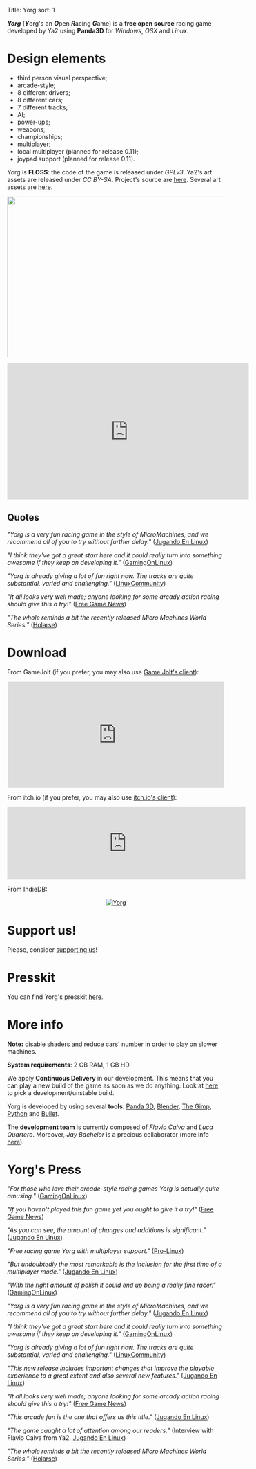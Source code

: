 Title: Yorg
sort: 1

***Yorg*** (***Y***org's an ***O***pen ***R***acing ***G***ame) is a **free open source** racing game developed by Ya2 using **Panda3D** for *Windows*, *OSX* and *Linux*.

Design elements
===============

* third person visual perspective;
* arcade-style;
* 8 different drivers;
* 8 different cars;
* 7 different tracks;
* AI;
* power-ups;
* weapons;
* championships;
* multiplayer;
* local multiplayer (planned for release 0.11);
* joypad support (planned for release 0.11).

Yorg is **FLOSS**: the code of the game is released under *GPLv3*. Ya2's art assets are released under *CC BY-SA*. Project's source are [here](https://github.com/cflavio/yorg). Several art assets are [here](https://opengameart.org/users/flavio).

<p align="center"><a href="{filename}/images/yorg/1.jpg"><img src="{filename}/images/yorg/1.jpg" width="660" height="371" /></a></p>

<p align="center"><iframe width="560" height="315" src="https://www.youtube.com/embed/1-ePMtYUMv0" frameborder="0" allowfullscreen></iframe></p>

Quotes
------

*"Yorg is a very fun racing game in the style of MicroMachines, and we recommend all of you to try without further delay."* ([Jugando En Linux](https://jugandoenlinux.com/index.php/homepage/generos/carreras/item/885-el-juego-libre-yorg-acaba-de-publicar-la-version-0-9-rc1))

*"I think they've got a great start here and it could really turn into something awesome if they keep on developing it."* ([GamingOnLinux](https://www.gamingonlinux.com/articles/yorg-a-free-and-open-source-racing-game-with-some-hilarious-handling.10876))

*"Yorg is already giving a lot of fun right now. The tracks are quite substantial, varied and challenging."* ([LinuxCommunity](http://www.linux-community.de/Internal/Artikel/Online-Artikel/Das-Spiel-zum-Wochenende-Yorg))

*"It all looks very well made; anyone looking for some arcady action racing should give this a try!"* ([Free Game News](http://fossgames.blogspot.it/2017/08/yorg.html))

*"The whole reminds a bit the recently released Micro Machines World Series."* ([Holarse](http://www.holarse-linuxgaming.de/wiki/yorg))

Download
========

From GameJolt (if you prefer, you may also use [Game Jolt's client](https://gamejolt.com/client)):

<p align="center"><iframe src="https://widgets.gamejolt.com/package/v1?key=HCPQut48&amp;theme=light" width="500" height="245" frameborder="0"></iframe></p>

From itch.io (if you prefer, you may also use [itch.io's client](https://itch.io/app)):

<p align="center"><iframe src="https://itch.io/embed/133201" width="552" height="167" frameborder="0"></iframe></p>

From IndieDB:

<p align="center"><a title="View Yorg on Indie DB" href="http://www.indiedb.com/games/yorg" target="_blank""><img src="http://button.indiedb.com/popularity/medium/games/44744.png" alt="Yorg"/></a></p>


Support us!
===========

Please, consider [supporting us]({filename}/pages/support_us.md)!

Presskit
========

You can find Yorg's presskit [here](http://www.indiedb.com/games/yorg/presskit).

More info
=========

**Note:** disable shaders and reduce cars' number in order to play on slower machines.

**System requirements**: 2 GB RAM, 1 GB HD.

We apply **Continuous Delivery** in our development. This means that you can play a new build of the game as soon as we do anything. Look at [here](http://www.ya2tech.it) to pick a development/unstable build.

Yorg is developed by using several **tools**: [Panda 3D](http://www.panda3d.org), [Blender](https://www.blender.org), [The Gimp](http://www.gimp.org), [Python](https://www.python.org) and [Bullet](http://bulletphysics.org).

The **development team** is currently composed of *Flavio Calva* and *Luca Quartero*. Moreover, *Jay Bachelor* is a precious collaborator (more info [here]({filename}/pages/about.md)).

Yorg's Press
============

*"For those who love their arcade-style racing games Yorg is actually quite amusing."* ([GamingOnLinux](https://www.gamingonlinux.com/articles/free-and-open-source-racing-game-yorg-has-a-new-release-with-a-new-track-a-new-camera-and-more.12865))

*"If you haven't played this fun game yet you ought to give it a try!"* ([Free Game News](https://fossgames.blogspot.com/2018/10/yorg-010.html))

*"As you can see, the amount of changes and additions is significant."* ([Jugando En Linux](https://jugandoenlinux.com/index.php/homepage/generos/carreras/2-carreras/1008-el-juego-libre-yorg-alcanza-la-version-0-10))

*"Free racing game Yorg with multiplayer support."* ([Pro-Linux](http://www.pro-linux.de/news/1/26017/freies-rennspiel-yorg-mit-multiplayer-unterstützung.html))

*"But undoubtedly the most remarkable is the inclusion for the first time of a multiplayer mode."* ([Jugando En Linux](https://www.jugandoenlinux.com/index.php/homepage/generos/carreras/item/899-yorg-0-9-ya-esta-aqui))

*"With the right amount of polish it could end up being a really fine racer."* ([GamingOnLinux](https://www.gamingonlinux.com/articles/free-and-open-source-racer-yorg-has-a-new-build-out-with-experimental-multiplayer.11999))

*"Yorg is a very fun racing game in the style of MicroMachines, and we recommend all of you to try without further delay."* ([Jugando En Linux](https://jugandoenlinux.com/index.php/homepage/generos/carreras/item/885-el-juego-libre-yorg-acaba-de-publicar-la-version-0-9-rc1))

*"I think they've got a great start here and it could really turn into something awesome if they keep on developing it."* ([GamingOnLinux](https://www.gamingonlinux.com/articles/yorg-a-free-and-open-source-racing-game-with-some-hilarious-handling.10876))

*"Yorg is already giving a lot of fun right now. The tracks are quite substantial, varied and challenging."* ([LinuxCommunity](http://www.linux-community.de/Internal/Artikel/Online-Artikel/Das-Spiel-zum-Wochenende-Yorg))

*"This new release includes important changes that improve the playable experience to a great extent and also several new features."* ([Jugando En Linux](http://jugandoenlinux.com/index.php/homepage/generos/carreras/item/686-yorg-alacanza-la-version-0-8))

*"It all looks very well made; anyone looking for some arcady action racing should give this a try!"* ([Free Game News](http://fossgames.blogspot.it/2017/08/yorg.html))

*"This arcade fun is the one that offers us this title."* ([Jugando En Linux](http://www.jugandoenlinux.com/index.php/homepage/generos/carreras/item/580-yorg-un-juego-de-carreras-open-source))

*"The game caught a lot of attention among our readers."* (Interview with Flavio Calva from Ya2, [Jugando En Linux](http://www.jugandoenlinux.com/index.php/homepage/entrevistas/item/587-entrevista-a-flavio-calva-de-ya2-yorg))

*"The whole reminds a bit the recently released Micro Machines World Series."* ([Holarse](http://www.holarse-linuxgaming.de/wiki/yorg))
